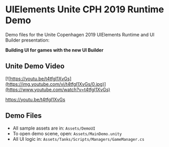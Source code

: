 # UIElements Unite CPH 2019 Runtime Demo

Demo files for the Unite Copenhagen 2019 UIElements Runtime and UI Builder presentation:

**Building UI for games with the new UI Builder**

## Unite Demo Video

[![https://youtu.be/t4tfgI1XvGs](https://img.youtube.com/vi/t4tfgI1XvGs/0.jpg)](https://www.youtube.com/watch?v=t4tfgI1XvGs)

https://youtu.be/t4tfgI1XvGs

## Demo Files

* All sample assets are in: `Assets/DemoUI`
* To open demo scene, open: `Assets/MainDemo.unity`
* All UI logic in: `Assets/Tanks/Scripts/Managers/GameManager.cs`
